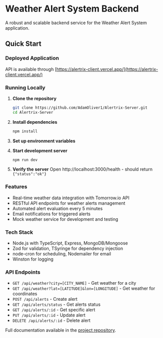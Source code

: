 # Weather Alert System Backend

A robust and scalable backend service for the Weather Alert System application.

## Quick Start

### Deployed Application
API is available through [https://alertrix-client.vercel.app/](https://alertrix-client.vercel.app/)

### Running Locally

1. **Clone the repository**
   ```bash
   git clone https://github.com/AdamOliver1/Alertrix-Server.git
   cd Alertrix-Server
   ```

2. **Install dependencies**
   ```bash
   npm install
   ```

3. **Set up environment variables**
  

4. **Start development server**
   ```bash
   npm run dev
   ```

5. **Verify the server**
   Open http://localhost:3000/health - should return `{"status":"ok"}`

### Features
- Real-time weather data integration with Tomorrow.io API
- RESTful API endpoints for weather alerts management
- Automated alert evaluation every 5 minutes
- Email notifications for triggered alerts
- Mock weather service for development and testing

### Tech Stack
- Node.js with TypeScript, Express, MongoDB/Mongoose
- Zod for validation, TSyringe for dependency injection
- node-cron for scheduling, Nodemailer for email
- Winston for logging

### API Endpoints

- `GET /api/weather?city=[CITY_NAME]` - Get weather for a city
- `GET /api/weather?lat=[LATITUDE]&lon=[LONGITUDE]` - Get weather for coordinates
- `POST /api/alerts` - Create alert
- `GET /api/alerts/status` - Get alerts status
- `GET /api/alerts/:id` - Get specific alert
- `PUT /api/alerts/:id` - Update alert
- `DELETE /api/alerts/:id` - Delete alert

Full documentation available in the [project repository](https://github.com/yourusername/weather-alert-system).
